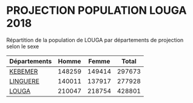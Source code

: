 # PROJECTION POPULATION LOUGA 2018
	
Répartition de la population de LOUGA par départements de projection selon le sexe
	
| Départements  | Homme | Femme | Total |
| --------- |:-----:|:-----:|:-----:|
| [KEBEMER](KEBEMER) | 148259 | 149414 | 297673 |
| [LINGUERE](LINGUERE) | 140011 | 137917 | 277928 |
| [LOUGA](LOUGA) | 210047 | 218754 | 428801 |
